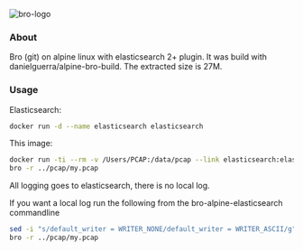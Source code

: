 ![bro-logo](https://www.bro.org/images/bro-eyes.png)

### About

Bro (git) on alpine linux with elasticsearch 2+ plugin.
It was build with danielguerra/alpine-bro-build.
The extracted size is 27M.

### Usage

Elasticsearch:
```bash
docker run -d --name elasticsearch elasticsearch
```

This image:
```bash
docker run -ti --rm -v /Users/PCAP:/data/pcap --link elasticsearch:elasticsearch  danielguerra/bro-alpine-elasticsearch
bro -r ../pcap/my.pcap
```

All logging goes to elasticsearch, there is no local log.

If you want a local log run the following from the bro-alpine-elasticsearch commandline

```bash
sed -i "s/default_writer = WRITER_NONE/default_writer = WRITER_ASCII/g" /usr/local/share/bro/base/frameworks/logging/main.bro
bro -r ../pcap/my.pcap
```
